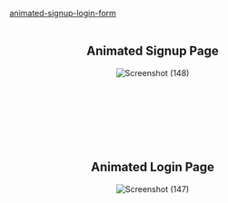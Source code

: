 [animated-signup-login-form]()
<br>
<br>
<div align="center">
<h2 align="center">Animated Signup Page</h2>

![Screenshot (148)](https://github.com/user-attachments/assets/74c3f652-3124-4420-a9f6-f9b0b5c3b0b9)

<br>
<br>
<br>
<br>
<br>
<br>
<h2 align="center">Animated Login Page</h2>
 
![Screenshot (147)](https://github.com/user-attachments/assets/ae2047cb-1735-4e31-837a-068bedfbe1ec)
</div>
